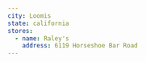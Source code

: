 ```yaml
---
city: Loomis
state: california
stores:
  - name: Raley's
    address: 6119 Horseshoe Bar Road
---
```


